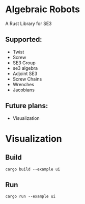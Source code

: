 # Algebraic Robots
A Rust Library for SE3


## Supported:
- Twist
- Screw
- SE3 Group
- se3 algebra
- Adjoint SE3
- Screw Chains
- Wrenches
- Jacobians

## Future plans:
- Visualization

# Visualization
## Build
```
cargo build --example ui
```

## Run
```
cargo run --example ui
```